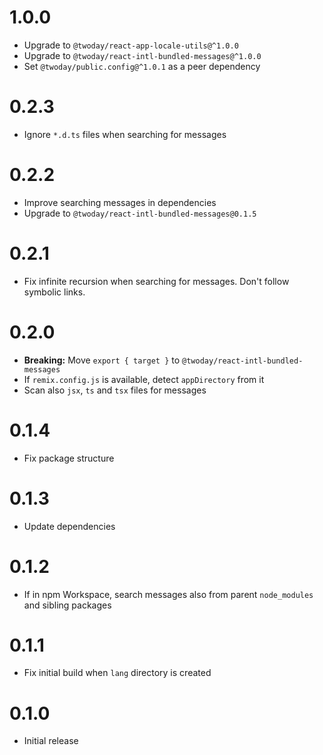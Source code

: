 # 1.0.0

- Upgrade to `@twoday/react-app-locale-utils@^1.0.0`
- Upgrade to `@twoday/react-intl-bundled-messages@^1.0.0`
- Set `@twoday/public.config@^1.0.1` as a peer dependency

# 0.2.3

- Ignore `*.d.ts` files when searching for messages

# 0.2.2

- Improve searching messages in dependencies
- Upgrade to `@twoday/react-intl-bundled-messages@0.1.5`

# 0.2.1

- Fix infinite recursion when searching for messages. Don't follow symbolic links.

# 0.2.0

- **Breaking:** Move `export { target }` to `@twoday/react-intl-bundled-messages`
- If `remix.config.js` is available, detect `appDirectory` from it
- Scan also `jsx`, `ts` and `tsx` files for messages

# 0.1.4

- Fix package structure

# 0.1.3

- Update dependencies

# 0.1.2

- If in npm Workspace, search messages also from parent `node_modules` and sibling packages

# 0.1.1

- Fix initial build when `lang` directory is created

# 0.1.0

- Initial release
